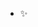  - ✨
<!---
aliveow/aliveow is a ✨ special ✨ repository because its `README.md` (this file) appears on your GitHub profile.
You can click the Preview link to take a look at your changes.
--->
